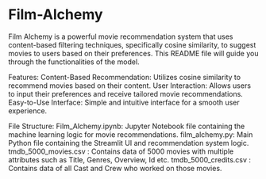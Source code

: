 # Film-Alchemy
Film Alchemy is a powerful movie recommendation system that uses content-based filtering techniques, specifically cosine similarity, to suggest movies to users based on their preferences. This README file will guide you through the functionalities of the model.

Features:
Content-Based Recommendation: Utilizes cosine similarity to recommend movies based on their content.
User Interaction: Allows users to input their preferences and receive tailored movie recommendations.
Easy-to-Use Interface: Simple and intuitive interface for a smooth user experience.

File Structure:
Film_Alchemy.ipynb: Jupyter Notebook file containing the machine learning logic for movie recommendations.
film_alchemy.py: Main Python file containing the Streamlit UI and recommendation system logic.
tmdb_5000_movies.csv : Contains data of 5000 movies with multiple attributes such as Title, Genres, Overview, Id etc.
tmdb_5000_credits.csv : Contains data of all Cast and Crew who worked on those movies.

